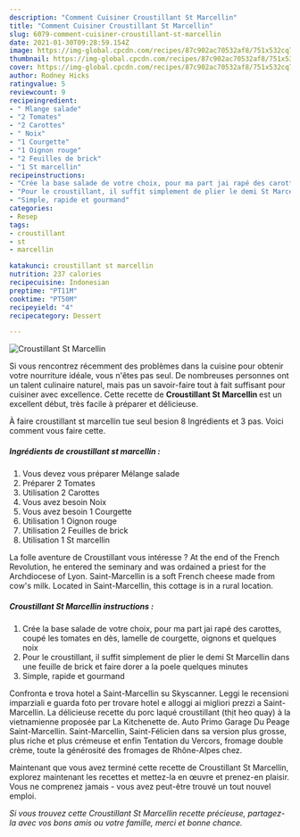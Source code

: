 ```yaml
---
description: "Comment Cuisiner Croustillant St Marcellin"
title: "Comment Cuisiner Croustillant St Marcellin"
slug: 6079-comment-cuisiner-croustillant-st-marcellin
date: 2021-01-30T09:28:59.154Z
image: https://img-global.cpcdn.com/recipes/87c902ac70532af8/751x532cq70/croustillant-st-marcellin-photo-principale-de-la-recette.jpg
thumbnail: https://img-global.cpcdn.com/recipes/87c902ac70532af8/751x532cq70/croustillant-st-marcellin-photo-principale-de-la-recette.jpg
cover: https://img-global.cpcdn.com/recipes/87c902ac70532af8/751x532cq70/croustillant-st-marcellin-photo-principale-de-la-recette.jpg
author: Rodney Hicks
ratingvalue: 5
reviewcount: 9
recipeingredient:
- " Mlange salade"
- "2 Tomates"
- "2 Carottes"
- " Noix"
- "1 Courgette"
- "1 Oignon rouge"
- "2 Feuilles de brick"
- "1 St marcellin"
recipeinstructions:
- "Crée la base salade de votre choix, pour ma part jai rapé des carottes, coupé les tomates en dès, lamelle de courgette, oignons et quelques noix"
- "Pour le croustillant, il suffit simplement de plier le demi St Marcellin dans une feuille de brick et faire dorer a la poele quelques minutes"
- "Simple, rapide et gourmand"
categories:
- Resep
tags:
- croustillant
- st
- marcellin

katakunci: croustillant st marcellin 
nutrition: 237 calories
recipecuisine: Indonesian
preptime: "PT11M"
cooktime: "PT50M"
recipeyield: "4"
recipecategory: Dessert

---
```



![Croustillant St Marcellin](https://img-global.cpcdn.com/recipes/87c902ac70532af8/751x532cq70/croustillant-st-marcellin-photo-principale-de-la-recette.jpg)

Si vous rencontrez récemment des problèmes dans la cuisine pour obtenir votre nourriture idéale, vous n'êtes pas seul. De nombreuses personnes ont un talent culinaire naturel, mais pas un savoir-faire tout à fait suffisant pour cuisiner avec excellence. Cette recette de <strong> Croustillant St Marcellin </strong> est un excellent début, très facile à préparer et délicieuse.

<!--inarticleads1-->

À faire croustillant st marcellin tue seul besion 8 Ingrédients et 3 pas. Voici comment vous faire cette.

##### Ingrédients de croustillant st marcellin :

1. Vous devez vous préparer  Mélange salade
1. Préparer 2 Tomates
1. Utilisation 2 Carottes
1. Vous avez besoin  Noix
1. Vous avez besoin 1 Courgette
1. Utilisation 1 Oignon rouge
1. Utilisation 2 Feuilles de brick
1. Utilisation 1 St marcellin


La folle aventure de Croustillant vous intéresse ? At the end of the French Revolution, he entered the seminary and was ordained a priest for the Archdiocese of Lyon. Saint-Marcellin is a soft French cheese made from cow&#39;s milk. Located in Saint-Marcellin, this cottage is in a rural location. 

<!--inarticleads2-->

##### Croustillant St Marcellin instructions :

1. Crée la base salade de votre choix, pour ma part jai rapé des carottes, coupé les tomates en dès, lamelle de courgette, oignons et quelques noix
1. Pour le croustillant, il suffit simplement de plier le demi St Marcellin dans une feuille de brick et faire dorer a la poele quelques minutes
1. Simple, rapide et gourmand


Confronta e trova hotel a Saint-Marcellin su Skyscanner. Leggi le recensioni imparziali e guarda foto per trovare hotel e alloggi ai migliori prezzi a Saint-Marcellin. La délicieuse recette du porc laqué croustillant (thịt heo quay) à la vietnamienne proposée par La Kitchenette de. Auto Primo Garage Du Peage Saint-Marcellin. Saint-Marcellin, Saint-Félicien dans sa version plus grosse, plus riche et plus crémeuse et enfin Tentation du Vercors, fromage double crème, toute la générosité des fromages de Rhône-Alpes chez. 

<!--inarticleads1-->

<p>
Maintenant que vous avez terminé cette recette de Croustillant St Marcellin, explorez maintenant les recettes et mettez-la en œuvre et prenez-en plaisir. Vous ne comprenez jamais - vous avez peut-être trouvé un tout nouvel emploi.
</p>

<p>
<i>Si vous trouvez cette Croustillant St Marcellin recette précieuse, partagez-la avec vos bons amis ou votre famille, merci et bonne chance.</i>
</p>
